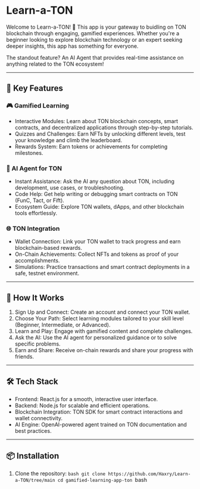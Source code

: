 # Learn-a-TON

Welcome to Learn-a-TON! 🚀 This app is your gateway to buidling on TON blockchain through engaging, gamified experiences. Whether you're a beginner looking to explore blockchain technology or an expert seeking deeper insights, this app has something for everyone. 

The standout feature? An AI Agent that provides real-time assistance on anything related to the TON ecosystem!

---

## 🌟 Key Features

### 🎮 Gamified Learning
- Interactive Modules: Learn about TON blockchain concepts, smart contracts, and decentralized applications through step-by-step tutorials.
- Quizzes and Challenges: Earn NFTs by unlocking different levels, test your knowledge and climb the leaderboard.
- Rewards System: Earn tokens or achievements for completing milestones.

### 🤖 AI Agent for TON
- Instant Assistance: Ask the AI any question about TON, including development, use cases, or troubleshooting.
- Code Help: Get help writing or debugging smart contracts on TON (FunC, Tact, or Fift).
- Ecosystem Guide: Explore TON wallets, dApps, and other blockchain tools effortlessly.

### 🌐 TON Integration
- Wallet Connection: Link your TON wallet to track progress and earn blockchain-based rewards.
- On-Chain Achievements: Collect NFTs and tokens as proof of your accomplishments.
- Simulations: Practice transactions and smart contract deployments in a safe, testnet environment.

---

## 🚀 How It Works

1. Sign Up and Connect: Create an account and connect your TON wallet.
2. Choose Your Path: Select learning modules tailored to your skill level (Beginner, Intermediate, or Advanced).
3. Learn and Play: Engage with gamified content and complete challenges.
4. Ask the AI: Use the AI agent for personalized guidance or to solve specific problems.
5. Earn and Share: Receive on-chain rewards and share your progress with friends.

---

## 🛠️ Tech Stack

- Frontend: React.js for a smooth, interactive user interface.
- Backend: Node.js for scalable and efficient operations.
- Blockchain Integration: TON SDK for smart contract interactions and wallet connectivity.
- AI Engine: OpenAI-powered agent trained on TON documentation and best practices.

---

## 📦 Installation

1. Clone the repository:
   `bash
   git clone https://github.com/Haxry/Learn-a-TON/tree/main
   cd gamified-learning-app-ton
   `bash
